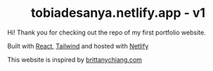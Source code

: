 # <h1 align='center'>tobiadesanya.netlify.app - v1</h1>

Hi! Thank you for checking out the repo of my first portfolio website.

Built with [React](https://reactjs.org/), [Tailwind](https://tailwindcss.com) and hosted with [Netlify](https://www.netlify.com/)



This website is inspired by [brittanychiang.com](https://brittanychiang.com)
